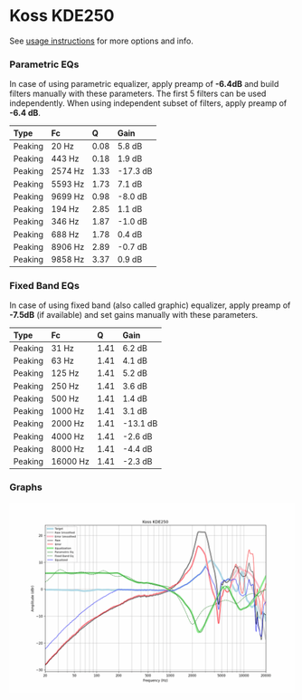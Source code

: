 # Koss KDE250
See [usage instructions](https://github.com/jaakkopasanen/AutoEq#usage) for more options and info.

### Parametric EQs
In case of using parametric equalizer, apply preamp of **-6.4dB** and build filters manually
with these parameters. The first 5 filters can be used independently.
When using independent subset of filters, apply preamp of **-6.4 dB**.

| Type    | Fc      |    Q | Gain     |
|:--------|:--------|:-----|:---------|
| Peaking | 20 Hz   | 0.08 | 5.8 dB   |
| Peaking | 443 Hz  | 0.18 | 1.9 dB   |
| Peaking | 2574 Hz | 1.33 | -17.3 dB |
| Peaking | 5593 Hz | 1.73 | 7.1 dB   |
| Peaking | 9699 Hz | 0.98 | -8.0 dB  |
| Peaking | 194 Hz  | 2.85 | 1.1 dB   |
| Peaking | 346 Hz  | 1.87 | -1.0 dB  |
| Peaking | 688 Hz  | 1.78 | 0.4 dB   |
| Peaking | 8906 Hz | 2.89 | -0.7 dB  |
| Peaking | 9858 Hz | 3.37 | 0.9 dB   |

### Fixed Band EQs
In case of using fixed band (also called graphic) equalizer, apply preamp of **-7.5dB**
(if available) and set gains manually with these parameters.

| Type    | Fc       |    Q | Gain     |
|:--------|:---------|:-----|:---------|
| Peaking | 31 Hz    | 1.41 | 6.2 dB   |
| Peaking | 63 Hz    | 1.41 | 4.1 dB   |
| Peaking | 125 Hz   | 1.41 | 5.2 dB   |
| Peaking | 250 Hz   | 1.41 | 3.6 dB   |
| Peaking | 500 Hz   | 1.41 | 1.4 dB   |
| Peaking | 1000 Hz  | 1.41 | 3.1 dB   |
| Peaking | 2000 Hz  | 1.41 | -13.1 dB |
| Peaking | 4000 Hz  | 1.41 | -2.6 dB  |
| Peaking | 8000 Hz  | 1.41 | -4.4 dB  |
| Peaking | 16000 Hz | 1.41 | -2.3 dB  |

### Graphs
![](./Koss%20KDE250.png)